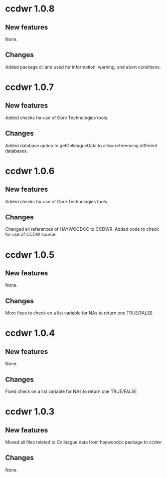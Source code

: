 # ccdwr 1.0.8

## New features

None.

## Changes

Added package cli and used for information, warning, and abort conditions.

# ccdwr 1.0.7

## New features

Added checks for use of Core Technologies tools.

## Changes

Added database option to getColleagueData to allow referencing different databases.

# ccdwr 1.0.6

## New features

Added checks for use of Core Technologies tools.

## Changes

Changed all references of HAYWOODCC to CCDWR.
Added code to check for use of CCDW source.

# ccdwr 1.0.5

## New features

None.

## Changes

More fixes to check on a list variable for NAs to return one TRUE/FALSE

# ccdwr 1.0.4

## New features

None.

## Changes

Fixed check on a list variable for NAs to return one TRUE/FALSE

# ccdwr 1.0.3

## New features

Moved all files related to Colleague data from haywoodcc package to ccdwr

## Changes

None.
